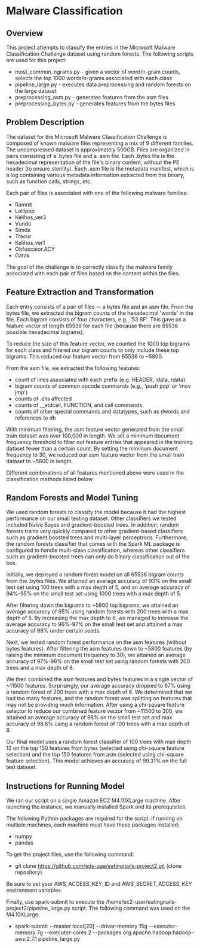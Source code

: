 # Malware Classification

## Overview

This project attempts to classify the entries in the Microsoft Malware Classification Challenge 
dataset using random forests. The following scripts are used for this project:

 - most_common_ngrams.py - given a vector of word/n-gram counts, selects the top 1000 words/n-grams associated with each class
 - pipeline_large.py - executes data preprocessing and random forests on the large dataset
 - preprocessing_asm.py - generates features from the asm files
 - preprocessing_bytes.py - generates features from the bytes files

## Problem Description

The dataset for the Microsoft Malware Classification Challenge is composed of known malware files
representing a mix of 9 different families. The uncompressed dataset is approximately 500GB.
Files are organized in pairs consisting of a .bytes file and a .asm file. Each .bytes file is
the hexadecimal representation of the file's binary content, without the PE header (to ensure sterility).
Each .asm file is the metadata manifest, which is a log containing various metadata information extracted
from the binary, such as function calls, strings, etc.

Each pair of files is associated with one of the following malware families: 

 - Ramnit
 - Lollipop
 - Kelihos_ver3 
 - Vundo
 - Simda
 - Tracur
 - Kelihos_ver1
 - Obfuscator.ACY
 - Gatak
 
The goal of the challenge is to correctly classify the malware family associated with each pair of
files based on the content within the files.

## Feature Extraction and Transformation

Each entry consists of a pair of files -- a bytes file and an asm file. From the bytes file, 
we extracted the bigram counts of the hexadecimal 'words' in the file. Each bigram consists of
four characters, e.g., '53 8F'. This gave us a feature vector of length 65536 for each file 
(because there are 65536 possible hexadecimal bigrams).

To reduce the size of this feature vector, we counted the 1000 top bigrams for each class and
filtered our bigram counts to only include these top bigrams. This reduced our feature vector
from 65536 to ~5800.

From the asm file, we extracted the following features:
 - count of lines associated with each prefix (e.g. HEADER, idata, rdata)
 - bigram counts of common opcode commands (e.g., 'push pop' or 'mov jmp')
 - counts of .dlls affected
 - counts of __stdcall, FUNCTION, and call commands
 - counts of other special commands and datatypes, such as dwords and references to db

With minimum filtering, the asm feature vector generated from the small train dataset was over 100,000
in length. We set a minimum document frequency threshold to filter out feature entries that appeared
in the training dataset fewer than a certain count. By setting the minimum document frequency to 30,
we reduced our asm feature vector from the small train dataset to ~5800 in length.
 
Different combinations of all features mentioned above were used in the classification methods listed below.

## Random Forests and Model Tuning

We used random forests to classify the model because it had the highest performance
on our small testing dataset. Other classifiers we tested included Naive Bayes and
gradient-boosted trees. In addition, random forests trains very quickly compared to other
gradient-based classifiers such as gradient boosted trees and multi-layer perceptrons.
Furthermore, the random forests classifier that comes with the Spark ML package is
configured to handle multi-class classification, whereas other classifiers such as 
gradient-boosted trees can only do binary classification out of the box.

Initially, we deployed a random forest model on all 65536 bigram counts from the .bytes files.
We attained an average accuracy of 93% on the small test set using 100 trees with a max
depth of 5, and an average accuracy of 94%-95% on the small test set using 1000 trees with 
a max depth of 5.

After filtering down the bigrams to ~5800 top bigrams, we attained an average accuracy of 95%
using random forests with 200 trees with a max depth of 5. By increasing the max depth to 8,
we managed to increase the average accuracy to 96%-97% on the small test set and attained
a max accuracy of 98% under certain seeds.

Next, we tested random forest performance on the asm features (without bytes features). After
filtering the asm features down to ~5800 features (by raising the minimum document frequency to 30),
we attained an average accuracy of 97%-98% on the small test set using random forests with 200 trees
and a max depth of 8. 

We then combined the asm features and bytes features in a single vector of ~11500 features. 
Surprisingly, our average accuracy dropped to 97% using a random forest of 200 trees with a
max depth of 8. We determined that we had too many features, and the random forest was splitting
on features that may not be providing much information. After using a chi-square feature selector
to reduce our combined feature vector from ~11500 to 300, we attained an average accuracy of 98%
on the small test set and max accuracy of 98.6% using a random forest of 100 trees with a 
max depth of 8.

Our final model uses a random forest classifier of 100 trees with max depth 12 on the top 150 
features from bytes (selected using chi-square feature selection) and the top 150 features from
asm (selected using chi-square feature selection). This model achieves an accuracy of 99.31% on
the full test dataset.

## Instructions for Running Model

We ran our script on a single Amazon EC2 M4.10XLarge machine. After launching the instance, we
manually installed Spark and its prerequisites.

The following Python packages are required for the script. If running on multiple machines, each
machine must have these packages installed:
- numpy
- pandas

To get the project files, use the following command:
- git clone https://github.com/eds-uga/eatingnails-project2.git (clone repository)

Be sure to set your AWS_ACCESS_KEY_ID and AWS_SECRET_ACCESS_KEY environment variables.

Finally, use spark-submit to execute the /home/ec2-user/eatingnails-project2/pipeline_large.py script.
The following command was used on the M4.10XLarge:

 - spark-submit --master local[20] --driver-memory 15g --executor-memory 7g --executor-cores 2 --packages org.apache.hadoop:hadoop-aws:2.7.1 pipeline_large.py
